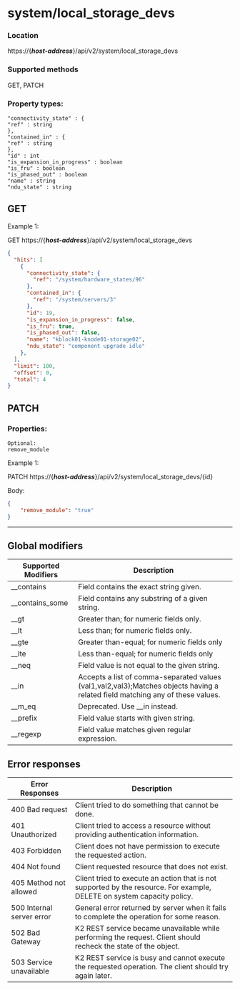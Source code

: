# system/local_storage_devs

### Location
https://{***host-address***}/api/v2/system/local_storage_devs

### Supported methods
GET, PATCH


### Property types:
 ```text
"connectivity_state" : {
"ref" : string
},
"contained_in" : {
"ref" : string
},
"id" : int
"is_expansion_in_progress" : boolean
"is_fru" : boolean
"is_phased_out" : boolean
"name" : string
"ndu_state" : string
 ```

## GET

Example 1:

GET https://{***host-address***}/api/v2/system/local_storage_devs
```json
{
  "hits": [
    {
      "connectivity_state": {
        "ref": "/system/hardware_states/96"
      },
      "contained_in": {
        "ref": "/system/servers/3"
      },
      "id": 19,
      "is_expansion_in_progress": false,
      "is_fru": true,
      "is_phased_out": false,
      "name": "kblock01-knode01-storage02",
      "ndu_state": "component upgrade idle"
    },
  ],
  "limit": 100,
  "offset": 0,
  "total": 4
}
```

## PATCH

### Properties:
```text
Optional:
remove_module
```

Example 1:

PATCH https://{***host-address***}/api/v2/system/local_storage_devs/{id}

Body:
```json
{
    "remove_module": "true"
}
```

---

## Global modifiers
| Supported Modifiers	| Description|
|-----------------------|------------|
|__contains	|Field contains the exact string given.|
|__contains_some	|Field contains any substring of a given string.|
|__gt	|Greater than; for numeric fields only.|
|__lt	|Less than; for numeric fields only.|
|__gte	|Greater than-equal; for numeric fields only|
|__lte	|Less than-equal; for numeric fields only|
|__neq	|Field value is not equal to the given string.|
|__in	|Accepts a list of comma-separated values (val1,val2,val3);Matches objects having a related field matching any of these values.|
|__m_eq	|Deprecated. Use __in instead.|
|__prefix	|Field value starts with given string.|
|__regexp	|Field value matches given regular expression.|

## Error responses

| Error Responses	| Description |
|-------------------|-------------|
|400 Bad request	|Client tried to do something that cannot be done.
|401 Unauthorized	|Client tried to access a resource without providing authentication information.
|403 Forbidden	|Client does not have permission to execute the requested action.
|404 Not found	|Client requested resource that does not exist.
|405 Method not allowed	|Client tried to execute an action that is not supported by the resource. For example, DELETE on system capacity policy.
|500 Internal server error	|General error returned by server when it fails to complete the operation for some reason.
|502 Bad Gateway	|K2 REST service became unavailable while performing the request. Client should recheck the state of the object.
|503 Service unavailable	|K2 REST service is busy and cannot execute the requested operation. The client should try again later.
